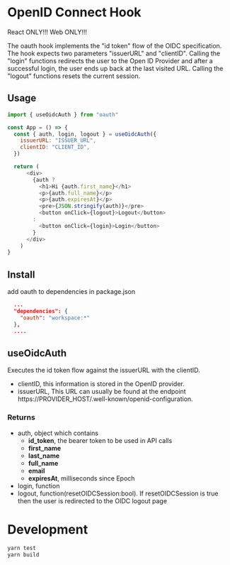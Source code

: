 # OpenID Connect Hook

React ONLY!!!
Web ONLY!!!

The oauth hook implements the "id token" flow of the OIDC specification. The hook expects two parameters "issuerURL" and "clientID". Calling the "login" functions redirects the user to the Open ID Provider and after a successful login, the user ends up back at the last visited URL. Calling the "logout" functions resets the current session.

## Usage

```js
import { useOidcAuth } from "oauth"

const App = () => {
  const { auth, login, logout } = useOidcAuth({
    issuerURL: "ISSUER_URL",
    clientID: "CLIENT_ID",
  })

  return (
      <div>
        {auth ?
          <h1>Hi {auth.first_name}</h1>
          <p>{auth.full_name}</p>
          <p>{auth.expiresAt}</p>
          <pre>{JSON.stringify(auth)}</pre>
          <button onClick={logout}>Logout</button>
        :
          <button onClick={login}>Login</button>
        }
      </div>
    )
}
```

## Install

add oauth to dependencies in package.json

```json
  ...
  "dependencies": {
    "oauth": "workspace:*"
  },
  ....
```

## useOidcAuth

Executes the id token flow against the issuerURL with the clientID.

- clientID, this information is stored in the OpenID provider.
- issuerURL, This URL can usually be found at the endpoint https://PROVIDER_HOST/.well-known/openid-configuration.

### Returns

- auth, object which contains
  - **id_token**, the bearer token to be used in API calls
  - **first_name**
  - **last_name**
  - **full_name**
  - **email**
  - **expiresAt**, milliseconds since Epoch
- login, function
- logout, function(resetOIDCSession:bool). If resetOIDCSession is true then the user is redirected to the OIDC logout page

# Development

```bash
yarn test
yarn build
```
